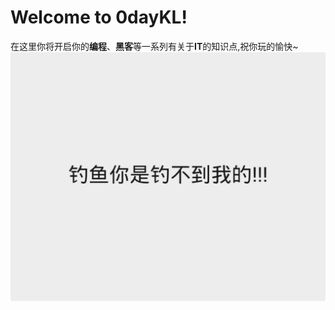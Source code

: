 # Welcome to 0dayKL!

在这里你将开启你的**编程**、**黑客**等一系列有关于**IT**的知识点,祝你玩的愉快~
![while](./images/diaoyu.jpg)
